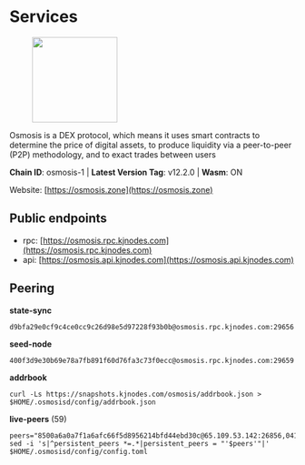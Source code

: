 # Services

<figure><img src="https://raw.githubusercontent.com/kj89/testnet_manuals/main/pingpub/logos/osmosis.png" width="150" alt=""><figcaption></figcaption></figure>

Osmosis is a DEX protocol, which means it uses smart contracts  to determine the price of digital assets, to produce liquidity  via a peer-to-peer (P2P) methodology, and to exact trades between users

**Chain ID**: osmosis-1 | **Latest Version Tag**: v12.2.0 | **Wasm**: ON

Website: [https://osmosis.zone](https://osmosis.zone)


## Public endpoints

* rpc: [https://osmosis.rpc.kjnodes.com](https://osmosis.rpc.kjnodes.com)
* api: [https://osmosis.api.kjnodes.com](https://osmosis.api.kjnodes.com)

## Peering

**state-sync**

```
d9bfa29e0cf9c4ce0cc9c26d98e5d97228f93b0b@osmosis.rpc.kjnodes.com:29656
```

**seed-node**

```
400f3d9e30b69e78a7fb891f60d76fa3c73f0ecc@osmosis.rpc.kjnodes.com:29659
```

**addrbook**
```
curl -Ls https://snapshots.kjnodes.com/osmosis/addrbook.json > $HOME/.osmosisd/config/addrbook.json
```

**live-peers** (59)
```
peers="8500a6a0a7f1a6afc66f5d8956214bfd44ebd30c@65.109.53.142:26856,0419c998d6aac0afdb05808ad9a935670248e209@65.108.204.56:26656,1c398af2208984d4e59bc41132e3eac0508abb0f@95.216.76.251:26656,178c24a6067e5ad07e126337cf1a041b95a20a5a@65.109.36.189:26656,5e9051d2ae7d9be1656a5348ad0916f255b96c73@135.181.214.17:26656,42f42a4b3527b927d5002d45abd37f66ecdd4861@51.178.74.75:16656,2f4c0337b2522034a614a5cb2c61a891fe753c03@5.9.81.187:29656,2000928f1b09973431b53292ef80c1cd836fd967@168.119.213.117:26656,6b1dd134b30aeaeb2f21f33bd2cd0370a2275501@138.68.6.165:26656,f9a920a61ee994b12b77178dd5f1fc1ed39b7cd2@142.132.255.49:26656,7c5459ea4bbc41aa4d86ffe8126f0651155227c8@85.195.102.127:26656,4d659b7b244a68913bfbdc6c9e7aa1a64391238e@74.118.139.59:26656,a5edb41ef3ec40d09bc59a62f4337fc572971ab2@89.149.218.47:26656,7eea530e720ca2e5ae2b4e6324d4f2a6303fc753@157.90.93.137:26656,31e7a8b8cc97e85472c609f9d220fdd9536d4f4d@94.130.220.54:26656,9c1a9d04c2d642dd3297672f734d47d87f236ae4@109.123.253.244:26656,038644cdab5548ab7c9e57784ce324181085d94c@23.88.67.24:10256,071ae914b06e14148a6286a0fa087c797336f043@34.105.246.121:26656,f225f8a168ec794d334d7100994b62e5e7648072@35.234.158.17:26656,a72323512ddedf580affb0e0ba0bb32218ae8e6d@34.105.148.8:26656,d0d4b88110767c503baa8a618cfd7e284482f8dc@37.120.245.11:26656,77bb5fb9b6964d6e861e91c1d55cf82b67d838b5@34.86.74.3:26656,31d2c86f7957e2db91297e54c3b0456ea06c2250@173.67.177.115:26656,fc2ad6fb9f20b4a637e244d92c35362bdb5d96af@100.26.145.135:26656,e153cc49052d67280dfdd6d660f3d98622905850@209.133.193.74:26656,d9bfa29e0cf9c4ce0cc9c26d98e5d97228f93b0b@65.109.88.38:29656,ff57203dd2ae45c0098257d1a1f2b313ce565b51@18.217.57.20:26656,43785e5ffd8783393ea8094f77efcee5bdbcdce3@78.141.244.18:26656,62d98cb73edf5ea9193451fe8aa7c1528d36985e@34.95.48.112:26656,4e38d3caa1554d7f46a2654fa9997554c13f61f2@95.216.96.61:26656,20913e92e8b9ea2d80ad34edd9b52e97886cf616@54.37.30.181:26656,724cef11bbe866269b3d67f7dd5ea539cc4096bf@198.244.164.186:26656,fced2c95050c0d4781b76cd2b0a93efae03cb395@65.108.77.93:26656,bfb67b2ae345955d6bc0991450120669c683386e@149.56.25.66:26656,0660d18b65340a55514f240dd517282ca286f169@176.9.28.62:26656,089b0de9671dc3cd00ded782693c03509b78b5d9@13.125.219.197:26656,a6283307952423c1751431c220d11ed36b61ed84@143.110.237.113:26656,f67dde244467670d0cbd93a71ec1d6fd9c99c528@93.115.29.37:26656,72cd15ffcfd844985ccd14789a163a986ef82471@34.245.3.161:26656,ba670b12f8771a0615907e7d26981970dffb3872@34.243.243.221:26656,82e224c9640048a6513c589e904c0d903bb99f32@74.118.140.23:26656,407267ac44b20a0a4258d0bbca1c9f657bf88d08@74.118.143.19:26656,30e9432879d5b0976b88e52120dc12338e40fc33@65.108.108.176:26656,be930386104083882c7e491d60584e15c101c1da@178.128.156.131:26656,53a3f6ea82cb5502c6ecd37d7e15a01a4ccf383f@35.224.167.163:26656,1528ce3b88d859f2f8c4160d9b155ecea5177a2e@142.132.146.105:26656,d90150d606724bb19d533f861024174f3aa42351@213.239.213.115:26656,b69e57cd6f796ac5d6efb1a834163365c37cbfa8@78.46.69.29:26656,b76068b52bffb03ea585938c747f65c27fd9714e@34.83.76.169:26656,42745690b41f6a7515c4a87d88efda2e82b55b76@78.46.94.183:26656,b8450ac06ab8ccac21b21bbbba8ea3751a479291@3.91.196.177:26656,9b1bfb99d9eb04af32510ed8e3eb83c59448662f@95.214.52.220:26656,d4670464568c1cfbffeecbde313686789baff999@65.21.192.108:2000,d87b23a8f9134744f2370b069531fcf62e7721c9@65.109.30.119:26656,c9bf65acffea46ac8368cbe88f679519f7812f3b@18.142.38.209:26656,36fd74857b30513a6339b58e7bf889ab0a8cf57c@34.91.30.41:26656,b3bcf4abf9ca2e831e29c633b9c598c5178d0045@5.9.142.62:26656,2dda2944be6deab37c6ba82b2cd72b067573ba6f@54.38.45.152:26656,69616555426fbcdb3f02210b325203725ad533c0@135.181.62.31:26656"
sed -i 's|^persistent_peers *=.*|persistent_peers = "'$peers'"|' $HOME/.osmosisd/config/config.toml
```
